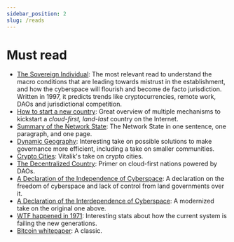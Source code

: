 ```yaml
---
sidebar_position: 2
slug: /reads
---
```


# Must read

- [The Sovereign Individual](https://www.goodreads.com/en/book/show/82256.The_Sovereign_Individual): The most relevant read to understand the macro conditions that are leading towards mistrust in the establishment, and how the cyberspace will flourish and become de facto jurisdiction. Written in 1997, it predicts trends like cryptocurrencies, remote work, DAOs and jurisdictional competition.
- [How to start a new country](https://1729.com/how-to-start-a-new-country/): Great overview of multiple mechanisms to kickstart a _cloud-first, land-last_ country on the Internet.
- [Summary of the Network State](https://1729.com/summary): The Network State in one sentence, one paragraph, and one page.
- [Dynamic Geography](https://patrifriedman.com/old_writing/dynamic_geography.html): Interesting take on possible solutions to make governance more efficient, including a take on smaller communities.
- [Crypto Cities](https://vitalik.ca/general/2021/10/31/cities.html): Vitalik's take on crypto cities.
- [The Decentralized Country](https://www.readthegeneralist.com/briefing/the-decentralized-country): Primer on cloud-first nations powered by DAOs.
- [A Declaration of the Independence of Cyberspace](https://www.eff.org/cyberspace-independence): A declaration on the freedom of cyberspace and lack of control from land governments over it.
- [A Declaration of the Interdependence of Cyberspace](https://www.interdependence.online/declaration): A modernized take on the original one above.
- [WTF happened in 1971](https://wtfhappenedin1971.com): Interesting stats about how the current system is failing the new generations.
- [Bitcoin whitepaper](https://bitcoin.org/bitcoin.pdf): A classic.
